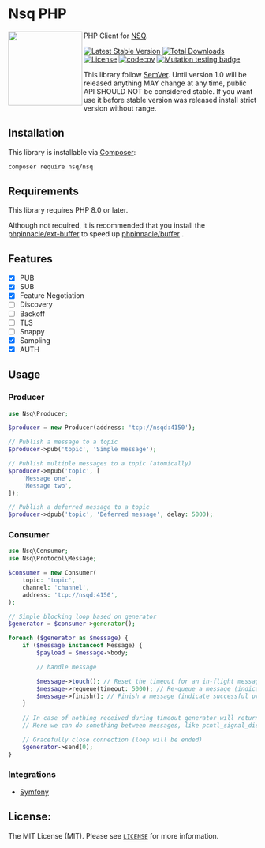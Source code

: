 # Nsq PHP

<img src="https://github.com/nsqphp/nsqphp/raw/main/logo.png" alt="" align="left" width="150">

PHP Client for [NSQ](https://nsq.io/).

[![Latest Stable Version](https://poser.pugx.org/nsq/nsq/v)](//packagist.org/packages/nsq/nsq) [![Total Downloads](https://poser.pugx.org/nsq/nsq/downloads)](//packagist.org/packages/nsq/nsq) [![License](https://poser.pugx.org/nsq/nsq/license)](//packagist.org/packages/nsq/nsq)
[![codecov](https://codecov.io/gh/nsqphp/nsqphp/branch/main/graph/badge.svg?token=AYUMC3OO2B)](https://codecov.io/gh/nsqphp/nsqphp) [![Mutation testing badge](https://img.shields.io/endpoint?style=flat&url=https%3A%2F%2Fbadge-api.stryker-mutator.io%2Fgithub.com%2Fnsqphp%2Fnsqphp%2Fmain)](https://dashboard.stryker-mutator.io/reports/github.com/nsqphp/nsqphp/main)

This library follow [SemVer](https://semver.org/). Until version 1.0 will be released anything MAY change at any time, public API SHOULD NOT be considered stable. If you want use it before stable version was released install strict version without range.

Installation
------------

This library is installable via [Composer](https://getcomposer.org/):

```bash
composer require nsq/nsq
```

Requirements
------------

This library requires PHP 8.0 or later.

Although not required, it is recommended that you install the [phpinnacle/ext-buffer](https://github.com/phpinnacle/ext-buffer) to speed up [phpinnacle/buffer](https://github.com/phpinnacle/buffer) .

Features
--------

- [x] PUB
- [x] SUB
- [X] Feature Negotiation	
- [ ] Discovery	
- [ ] Backoff	
- [ ] TLS	
- [ ] Snappy	
- [X] Sampling	
- [X] AUTH

Usage
-----

### Producer

```php
use Nsq\Producer;

$producer = new Producer(address: 'tcp://nsqd:4150');

// Publish a message to a topic
$producer->pub('topic', 'Simple message');

// Publish multiple messages to a topic (atomically) 
$producer->mpub('topic', [
    'Message one',
    'Message two',
]);

// Publish a deferred message to a topic
$producer->dpub('topic', 'Deferred message', delay: 5000);
```

### Consumer

```php
use Nsq\Consumer;
use Nsq\Protocol\Message;

$consumer = new Consumer(
    topic: 'topic', 
    channel: 'channel',
    address: 'tcp://nsqd:4150',
);

// Simple blocking loop based on generator
$generator = $consumer->generator(); 

foreach ($generator as $message) {
    if ($message instanceof Message) {
        $payload = $message->body;

        // handle message

        $message->touch(); // Reset the timeout for an in-flight message        
        $message->requeue(timeout: 5000); // Re-queue a message (indicate failure to process)        
        $message->finish(); // Finish a message (indicate successful processing)        
    }
    
    // In case of nothing received during timeout generator will return NULL
    // Here we can do something between messages, like pcntl_signal_dispatch()

    // Gracefully close connection (loop will be ended)
    $generator->send(0); 
}
```

### Integrations

- [Symfony](https://github.com/nsqphp/NsqBundle)

License:
--------

The MIT License (MIT). Please see [`LICENSE`](./LICENSE) for more information.
